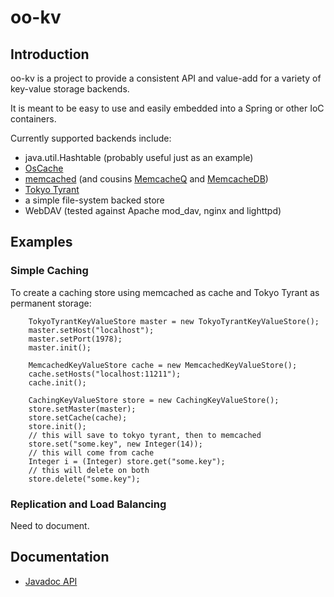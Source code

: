 # oo-kv #

## Introduction ##

oo-kv is a project to provide a consistent API and value-add for a variety of
key-value storage backends.

It is meant to be easy to use and easily embedded into a Spring or other IoC containers.

Currently supported backends include:

- java.util.Hashtable (probably useful just as an example)
- [OsCache](http://www.opensymphony.com/oscache/ "OsCache")
- [memcached](http://www.danga.com/memcached/ "memcached") (and cousins [MemcacheQ](http://memcachedb.org/memcacheq/ "MemcacheQ") and [MemcacheDB](http://memcachedb.org/ "MemcacheDB"))
- [Tokyo Tyrant](http://tokyocabinet.sourceforge.net/tyrantdoc/ "Tokyo Tyrant")
- a simple file-system backed store
- WebDAV (tested against Apache mod_dav, nginx and lighttpd)

## Examples ##

### Simple Caching ###

To create a caching store using memcached as cache and Tokyo Tyrant as
permanent storage:

		TokyoTyrantKeyValueStore master = new TokyoTyrantKeyValueStore();
		master.setHost("localhost");
		master.setPort(1978);
		master.init();

		MemcachedKeyValueStore cache = new MemcachedKeyValueStore();
		cache.setHosts("localhost:11211");
		cache.init();
		
		CachingKeyValueStore store = new CachingKeyValueStore();
		store.setMaster(master);
		store.setCache(cache);
		store.init();
		// this will save to tokyo tyrant, then to memcached
		store.set("some.key", new Integer(14));
		// this will come from cache
		Integer i = (Integer) store.get("some.key");
		// this will delete on both
		store.delete("some.key");

### Replication and Load Balancing ###

Need to document.

## Documentation ##

- [Javadoc API](http://samtingleff.github.com/oo-kv-storage/doc/api/)


